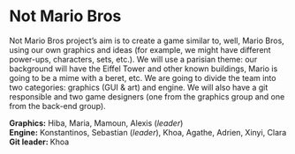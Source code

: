 # Not Mario Bros

Not Mario Bros project’s aim is to create a game similar to, well, Mario Bros, using our own graphics and ideas (for example, we might have different power-ups, characters, sets, etc.). We will use a parisian theme: our background will have the Eiffel Tower and other known buildings, Mario is going to be a mime with a beret, etc. We are going to divide the team into two categories: graphics (GUI & art) and engine. We will also have a git responsible and two game designers (one from the graphics group and one from the back-end group).  

<strong>Graphics:</strong> Hiba, Maria, Mamoun, Alexis (<em>leader</em>) <br>
<strong>Engine:</strong> Konstantinos, Sebastian (<em>leader</em>), Khoa, Agathe, Adrien, Xinyi, Clara <br>
<strong>Git leader: </strong> Khoa
